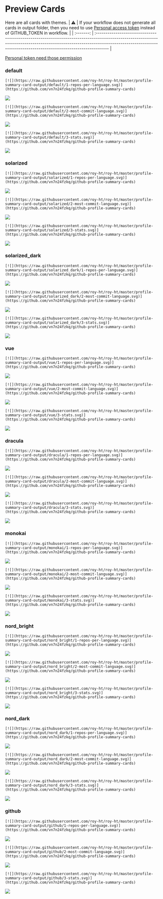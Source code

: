 
# Preview Cards

Here are all cards with themes.
| :warning: | If your workflow does not generate all cards in output folder, then you need to use [Personal access token](https://docs.github.com/en/actions/configuring-and-managing-workflows/creating-and-storing-encrypted-secrets) instead of GITHUB_TOKEN in workflow. |
| :-------: | :------------------------------------------------------------------------------------------------------------------------------------------------------------------------------------------------------------------------------------------------ |

[Personal token need those permission](https://github.com/vn7n24fzkq/github-profile-summary-cards/wiki/Personal-access-token-permissions)


### default


```
[![](https://raw.githubusercontent.com/roy-ht/roy-ht/master/profile-summary-card-output/default/1-repos-per-language.svg)](https://github.com/vn7n24fzkq/github-profile-summary-cards)
```
![](https://raw.githubusercontent.com/roy-ht/roy-ht/master/profile-summary-card-output/default/1-repos-per-language.svg)


```
[![](https://raw.githubusercontent.com/roy-ht/roy-ht/master/profile-summary-card-output/default/2-most-commit-language.svg)](https://github.com/vn7n24fzkq/github-profile-summary-cards)
```
![](https://raw.githubusercontent.com/roy-ht/roy-ht/master/profile-summary-card-output/default/2-most-commit-language.svg)


```
[![](https://raw.githubusercontent.com/roy-ht/roy-ht/master/profile-summary-card-output/default/3-stats.svg)](https://github.com/vn7n24fzkq/github-profile-summary-cards)
```
![](https://raw.githubusercontent.com/roy-ht/roy-ht/master/profile-summary-card-output/default/3-stats.svg)


### solarized


```
[![](https://raw.githubusercontent.com/roy-ht/roy-ht/master/profile-summary-card-output/solarized/1-repos-per-language.svg)](https://github.com/vn7n24fzkq/github-profile-summary-cards)
```
![](https://raw.githubusercontent.com/roy-ht/roy-ht/master/profile-summary-card-output/solarized/1-repos-per-language.svg)


```
[![](https://raw.githubusercontent.com/roy-ht/roy-ht/master/profile-summary-card-output/solarized/2-most-commit-language.svg)](https://github.com/vn7n24fzkq/github-profile-summary-cards)
```
![](https://raw.githubusercontent.com/roy-ht/roy-ht/master/profile-summary-card-output/solarized/2-most-commit-language.svg)


```
[![](https://raw.githubusercontent.com/roy-ht/roy-ht/master/profile-summary-card-output/solarized/3-stats.svg)](https://github.com/vn7n24fzkq/github-profile-summary-cards)
```
![](https://raw.githubusercontent.com/roy-ht/roy-ht/master/profile-summary-card-output/solarized/3-stats.svg)


### solarized_dark


```
[![](https://raw.githubusercontent.com/roy-ht/roy-ht/master/profile-summary-card-output/solarized_dark/1-repos-per-language.svg)](https://github.com/vn7n24fzkq/github-profile-summary-cards)
```
![](https://raw.githubusercontent.com/roy-ht/roy-ht/master/profile-summary-card-output/solarized_dark/1-repos-per-language.svg)


```
[![](https://raw.githubusercontent.com/roy-ht/roy-ht/master/profile-summary-card-output/solarized_dark/2-most-commit-language.svg)](https://github.com/vn7n24fzkq/github-profile-summary-cards)
```
![](https://raw.githubusercontent.com/roy-ht/roy-ht/master/profile-summary-card-output/solarized_dark/2-most-commit-language.svg)


```
[![](https://raw.githubusercontent.com/roy-ht/roy-ht/master/profile-summary-card-output/solarized_dark/3-stats.svg)](https://github.com/vn7n24fzkq/github-profile-summary-cards)
```
![](https://raw.githubusercontent.com/roy-ht/roy-ht/master/profile-summary-card-output/solarized_dark/3-stats.svg)


### vue


```
[![](https://raw.githubusercontent.com/roy-ht/roy-ht/master/profile-summary-card-output/vue/1-repos-per-language.svg)](https://github.com/vn7n24fzkq/github-profile-summary-cards)
```
![](https://raw.githubusercontent.com/roy-ht/roy-ht/master/profile-summary-card-output/vue/1-repos-per-language.svg)


```
[![](https://raw.githubusercontent.com/roy-ht/roy-ht/master/profile-summary-card-output/vue/2-most-commit-language.svg)](https://github.com/vn7n24fzkq/github-profile-summary-cards)
```
![](https://raw.githubusercontent.com/roy-ht/roy-ht/master/profile-summary-card-output/vue/2-most-commit-language.svg)


```
[![](https://raw.githubusercontent.com/roy-ht/roy-ht/master/profile-summary-card-output/vue/3-stats.svg)](https://github.com/vn7n24fzkq/github-profile-summary-cards)
```
![](https://raw.githubusercontent.com/roy-ht/roy-ht/master/profile-summary-card-output/vue/3-stats.svg)


### dracula


```
[![](https://raw.githubusercontent.com/roy-ht/roy-ht/master/profile-summary-card-output/dracula/1-repos-per-language.svg)](https://github.com/vn7n24fzkq/github-profile-summary-cards)
```
![](https://raw.githubusercontent.com/roy-ht/roy-ht/master/profile-summary-card-output/dracula/1-repos-per-language.svg)


```
[![](https://raw.githubusercontent.com/roy-ht/roy-ht/master/profile-summary-card-output/dracula/2-most-commit-language.svg)](https://github.com/vn7n24fzkq/github-profile-summary-cards)
```
![](https://raw.githubusercontent.com/roy-ht/roy-ht/master/profile-summary-card-output/dracula/2-most-commit-language.svg)


```
[![](https://raw.githubusercontent.com/roy-ht/roy-ht/master/profile-summary-card-output/dracula/3-stats.svg)](https://github.com/vn7n24fzkq/github-profile-summary-cards)
```
![](https://raw.githubusercontent.com/roy-ht/roy-ht/master/profile-summary-card-output/dracula/3-stats.svg)


### monokai


```
[![](https://raw.githubusercontent.com/roy-ht/roy-ht/master/profile-summary-card-output/monokai/1-repos-per-language.svg)](https://github.com/vn7n24fzkq/github-profile-summary-cards)
```
![](https://raw.githubusercontent.com/roy-ht/roy-ht/master/profile-summary-card-output/monokai/1-repos-per-language.svg)


```
[![](https://raw.githubusercontent.com/roy-ht/roy-ht/master/profile-summary-card-output/monokai/2-most-commit-language.svg)](https://github.com/vn7n24fzkq/github-profile-summary-cards)
```
![](https://raw.githubusercontent.com/roy-ht/roy-ht/master/profile-summary-card-output/monokai/2-most-commit-language.svg)


```
[![](https://raw.githubusercontent.com/roy-ht/roy-ht/master/profile-summary-card-output/monokai/3-stats.svg)](https://github.com/vn7n24fzkq/github-profile-summary-cards)
```
![](https://raw.githubusercontent.com/roy-ht/roy-ht/master/profile-summary-card-output/monokai/3-stats.svg)


### nord_bright


```
[![](https://raw.githubusercontent.com/roy-ht/roy-ht/master/profile-summary-card-output/nord_bright/1-repos-per-language.svg)](https://github.com/vn7n24fzkq/github-profile-summary-cards)
```
![](https://raw.githubusercontent.com/roy-ht/roy-ht/master/profile-summary-card-output/nord_bright/1-repos-per-language.svg)


```
[![](https://raw.githubusercontent.com/roy-ht/roy-ht/master/profile-summary-card-output/nord_bright/2-most-commit-language.svg)](https://github.com/vn7n24fzkq/github-profile-summary-cards)
```
![](https://raw.githubusercontent.com/roy-ht/roy-ht/master/profile-summary-card-output/nord_bright/2-most-commit-language.svg)


```
[![](https://raw.githubusercontent.com/roy-ht/roy-ht/master/profile-summary-card-output/nord_bright/3-stats.svg)](https://github.com/vn7n24fzkq/github-profile-summary-cards)
```
![](https://raw.githubusercontent.com/roy-ht/roy-ht/master/profile-summary-card-output/nord_bright/3-stats.svg)


### nord_dark


```
[![](https://raw.githubusercontent.com/roy-ht/roy-ht/master/profile-summary-card-output/nord_dark/1-repos-per-language.svg)](https://github.com/vn7n24fzkq/github-profile-summary-cards)
```
![](https://raw.githubusercontent.com/roy-ht/roy-ht/master/profile-summary-card-output/nord_dark/1-repos-per-language.svg)


```
[![](https://raw.githubusercontent.com/roy-ht/roy-ht/master/profile-summary-card-output/nord_dark/2-most-commit-language.svg)](https://github.com/vn7n24fzkq/github-profile-summary-cards)
```
![](https://raw.githubusercontent.com/roy-ht/roy-ht/master/profile-summary-card-output/nord_dark/2-most-commit-language.svg)


```
[![](https://raw.githubusercontent.com/roy-ht/roy-ht/master/profile-summary-card-output/nord_dark/3-stats.svg)](https://github.com/vn7n24fzkq/github-profile-summary-cards)
```
![](https://raw.githubusercontent.com/roy-ht/roy-ht/master/profile-summary-card-output/nord_dark/3-stats.svg)


### github


```
[![](https://raw.githubusercontent.com/roy-ht/roy-ht/master/profile-summary-card-output/github/1-repos-per-language.svg)](https://github.com/vn7n24fzkq/github-profile-summary-cards)
```
![](https://raw.githubusercontent.com/roy-ht/roy-ht/master/profile-summary-card-output/github/1-repos-per-language.svg)


```
[![](https://raw.githubusercontent.com/roy-ht/roy-ht/master/profile-summary-card-output/github/2-most-commit-language.svg)](https://github.com/vn7n24fzkq/github-profile-summary-cards)
```
![](https://raw.githubusercontent.com/roy-ht/roy-ht/master/profile-summary-card-output/github/2-most-commit-language.svg)


```
[![](https://raw.githubusercontent.com/roy-ht/roy-ht/master/profile-summary-card-output/github/3-stats.svg)](https://github.com/vn7n24fzkq/github-profile-summary-cards)
```
![](https://raw.githubusercontent.com/roy-ht/roy-ht/master/profile-summary-card-output/github/3-stats.svg)

